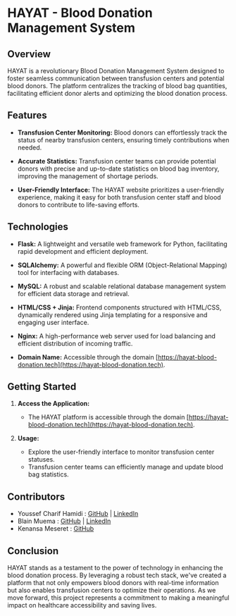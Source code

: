 # HAYAT - Blood Donation Management System

## Overview

HAYAT is a revolutionary Blood Donation Management System designed to foster seamless communication between transfusion centers and potential blood donors. The platform centralizes the tracking of blood bag quantities, facilitating efficient donor alerts and optimizing the blood donation process.

## Features

- **Transfusion Center Monitoring:** Blood donors can effortlessly track the status of nearby transfusion centers, ensuring timely contributions when needed.

- **Accurate Statistics:** Transfusion center teams can provide potential donors with precise and up-to-date statistics on blood bag inventory, improving the management of shortage periods.

- **User-Friendly Interface:** The HAYAT website prioritizes a user-friendly experience, making it easy for both transfusion center staff and blood donors to contribute to life-saving efforts.

## Technologies

- **Flask:** A lightweight and versatile web framework for Python, facilitating rapid development and efficient deployment.

- **SQLAlchemy:** A powerful and flexible ORM (Object-Relational Mapping) tool for interfacing with databases.

- **MySQL:** A robust and scalable relational database management system for efficient data storage and retrieval.

- **HTML/CSS + Jinja:** Frontend components structured with HTML/CSS, dynamically rendered using Jinja templating for a responsive and engaging user interface.

- **Nginx:** A high-performance web server used for load balancing and efficient distribution of incoming traffic.

- **Domain Name:** Accessible through the domain [https://hayat-blood-donation.tech](https://hayat-blood-donation.tech).

## Getting Started

1. **Access the Application:**
   - The HAYAT platform is accessible through the domain [https://hayat-blood-donation.tech](https://hayat-blood-donation.tech).

2. **Usage:**
   - Explore the user-friendly interface to monitor transfusion center statuses.
   - Transfusion center teams can efficiently manage and update blood bag statistics.

## Contributors

- Youssef Charif Hamidi : [GitHub](https://github.com/Chareef) | [LinkedIn](https://linkedin.com/in/youssef-charif-hamidi)
- Blain Muema : [GitHub](https://github.com/octocatblain) | [LinkedIn](https://linkedin.com/in/blain-muema)
- Kenansa Meseret : [GitHub](https://github.com/Kenc0de)

## Conclusion

HAYAT stands as a testament to the power of technology in enhancing the blood donation process. By leveraging a robust tech stack, we've created a platform that not only empowers blood donors with real-time information but also enables transfusion centers to optimize their operations. As we move forward, this project represents a commitment to making a meaningful impact on healthcare accessibility and saving lives.
